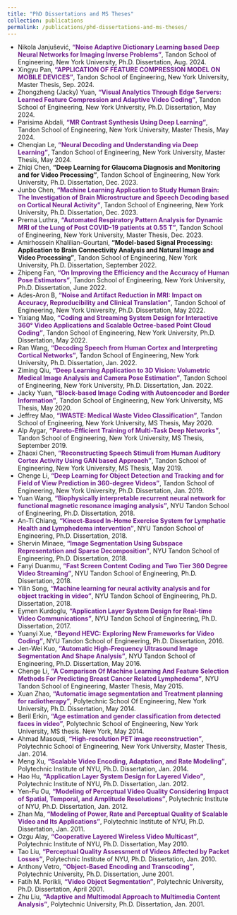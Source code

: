 ```yaml
---
title: "PhD Dissertations and MS Theses"
collection: publications
permalink: /publications/phd-dissertations-and-ms-theses/
---
```



<ul>
  
  <li>Nikola Janjušević, <a href="https://drive.google.com/file/d/1D89KscDW8JcrfwZ_59XP0H4yaHhG6e32/view?usp=sharing" style="color: #6D1F8A; text-decoration: none;"><strong>“Noise Adaptive Dictionary Learning based
Deep Neural Networks for Imaging Inverse Problems”</strong></a>, Tandon School of Engineering, New York University, Ph.D. Dissertation, Aug. 2024.</li>
  <li>Xingyu Pan, <a href="https://drive.google.com/file/d/1pbxtPdf9dIiOlAAPfGPKhmgCKqeNEUiF/view?usp=sharing" style="color: #6D1F8A; text-decoration: none;"><strong>“APPLICATION OF FEATURE COMPRESSION MODEL ON MOBILE DEVICES”</strong></a>, Tandon School of Engineering, New York University, Master Thesis, Sep. 2024.</li>
  <li>Zhongzheng (Jacky) Yuan, <a href="https://bpb-us-e1.wpmucdn.com/wp.nyu.edu/dist/b/10258/files/2024/07/PhD_Thesis___Jacky_Yuan_Signed.pdf" style="color: #6D1F8A; text-decoration: none;"><strong>“Visual Analytics Through Edge Servers: Learned Feature Compression and Adaptive Video Coding”</strong></a>, Tandon School of Engineering, New York University, Ph.D. Dissertation, May 2024.</li>
  <li>Parisima Abdali, <a href="https://bpb-us-e1.wpmucdn.com/wp.nyu.edu/dist/b/10258/files/2024/07/Parisima_Abdali_MSThesis_EE.pdf" style="color: #6D1F8A; text-decoration: none;"><strong>“MR Contrast Synthesis Using Deep Learning”</strong></a>, Tandon School of Engineering, New York University, Master Thesis, May 2024.</li>
  <li>Chenqian Le, <a href="https://bpb-us-e1.wpmucdn.com/wp.nyu.edu/dist/b/10258/files/2024/06/NYU_Master_Thesis_0510.pdf" style="color: #6D1F8A; text-decoration: none;"><strong>“Neural Decoding and Understanding via Deep Learning”</strong></a>, Tandon School of Engineering, New York University, Master Thesis, May 2024.</li>
  <li>Zhiqi Chen, <a href="https://bpb-us-e1.wpmucdn.com/wp.nyu.edu/dist/b/10258/files/2023/12/ZC_thesis_signed.pdf" style="color: inherit; text-decoration: none;"><strong>“Deep Learning for Glaucoma Diagnosis and Monitoring and for Video Processing”</strong></a>, Tandon School of Engineering, New York University, Ph.D. Dissertation, Dec. 2023.</li>
  <li>Junbo Chen, <a href="https://bpb-us-e1.wpmucdn.com/wp.nyu.edu/dist/b/10258/files/2023/12/Junbo_dissertation_signed_by_chair_committee.pdf" style="color: #6D1F8A; text-decoration: none;"><strong>“Machine Learning Application to Study Human Brain: The Investigation of Brain Microstructure and Speech Decoding based on Cortical Neural Activity”</strong></a>, Tandon School of Engineering, New York University, Ph.D. Dissertation, Dec. 2023.</li>
  <li>Prerna Luthra, <a href="https://bpb-us-e1.wpmucdn.com/wp.nyu.edu/dist/b/10258/files/2023/12/FINAL_PrernaLuthra_Dec_31_2023_MS_Thesis.pdf" style="color: #6D1F8A; text-decoration: none;"><strong>“Automated Respiratory Pattern Analysis for Dynamic MRI of the Lung of Post COVID-19 patients at 0.55 T”</strong></a>, Tandon School of Engineering, New York University, Master Thesis, Dec. 2023.</li>
  <li>Amirhossein Khalilian-Gourtani, <strong>“Model-based Signal Processing: Application to Brain Connectivity Analysis and Natural Image and Video Processing”</strong>, Tandon School of Engineering, New York University, Ph.D. Dissertation, September 2022.</li>
  <li>Zhipeng Fan, <a href="https://s18798.pcdn.co/videolab/wp-content/uploads/sites/10258/2022/06/Thesis_ZhipengFan_Camera.pdf" style="color: #6D1F8A; text-decoration: none;"><strong>“On Improving the Efficiency and the Accuracy of Human Pose Estimators”</strong></a>, Tandon School of Engineering, New York University, Ph.D. Dissertation, June 2022.</li>
  <li>Ades-Aron B, <a href="http://ezproxy.med.nyu.edu/login?qurl=https://www.proquest.com/dissertations-theses/noise-artifact-reduction-mri-impact-on-accuracy/docview/2674017075/se-2?accountid=35139" style="color: #6D1F8A; text-decoration: none;"><strong>“Noise and Artifact Reduction in MRI: Impact on Accuracy, Reproducibility and Clinical Translation”</strong></a>, Tandon School of Engineering, New York University, Ph.D. Dissertation, May 2022.</li>
  <li>Yixiang Mao, <a href="https://bpb-us-e1.wpmucdn.com/wp.nyu.edu/dist/b/10258/files/2022/06/Dissertation_Final_Yixiang_Signed-3.pdf" style="color: #6D1F8A; text-decoration: none;"><strong>“Coding and Streaming System Design for Interactive 360° Video Applications and Scalable Octree-based Point Cloud Coding”</strong></a>, Tandon School of Engineering, New York University, Ph.D. Dissertation, May 2022.</li>
  <li>Ran Wang, <a href="https://bpb-us-e1.wpmucdn.com/wp.nyu.edu/dist/b/10258/files/2021/12/RanWang_thesis_2021PhD.pdf" style="color: #6D1F8A; text-decoration: none;"><strong>“Decoding Speech from Human Cortex and Interpreting Cortical Networks”</strong></a>, Tandon School of Engineering, New York University, Ph.D. Dissertation, Jan. 2022.</li>
  <li>Ziming Qiu, <a href="https://bpb-us-e1.wpmucdn.com/wp.nyu.edu/dist/b/10258/files/2021/12/Ziming_Thesis_2021PhD-1.pdf" style="color: #6D1F8A; text-decoration: none;"><strong>“Deep Learning Application to 3D Vision: Volumetric Medical Image Analysis and Camera Pose Estimation”</strong></a>, Tandon School of Engineering, New York University, Ph.D. Dissertation, Jan. 2022.</li>
  <li>Jacky Yuan, <a href="https://bpb-us-e1.wpmucdn.com/wp.nyu.edu/dist/b/10258/files/2020/10/Zhongzheng_Yuan_Thesis_Final_Submitted.pdf" style="color: #6D1F8A; text-decoration: none;"><strong>“Block-based Image Coding with Autoencoder and Border Information”</strong></a>, Tandon School of Engineering, New York University, MS Thesis, May 2020.</li>
  <li>Jeffrey Mao, <a href="https://s18798.pcdn.co/videolab/wp-content/uploads/sites/10258/2020/05/MS-Thesis_JeffreyMao_Final_Ver.pdf" style="color: #6D1F8A; text-decoration: none;"><strong>“IWASTE: Medical Waste Video Classification”</strong></a>, Tandon School of Engineering, New York University, MS Thesis, May 2020.</li>
  <li>Alp Aygar, <a href="https://bpb-us-e1.wpmucdn.com/wp.nyu.edu/dist/b/10258/files/2019/09/Alp_Aygar_MSThesis.pdf" style="color: #6D1F8A; text-decoration: none;"><strong>“Pareto-Efficient Training of Multi-Task Deep Networks”</strong></a>, Tandon School of Engineering, New York University, MS Thesis, September 2019.</li>
  <li>Zhaoxi Chen, <a href="https://s18798.pcdn.co/videolab/wp-content/uploads/sites/10258/2019/05/Thesis_Zhaoxi_Chen.pdf" style="color: #6D1F8A; text-decoration: none;"><strong>“Reconstructing Speech Stimuli from Human Auditory Cortex Activity Using GAN based Approach”</strong></a>, Tandon School of Engineering, New York University, MS Thesis, May 2019.</li>
  <li>Chenge Li, <a href="https://drive.google.com/file/d/1RuhO5GZTroifL5l6-RG1qW6BHk0ojyIM/view?usp=sharing" style="color: #6D1F8A; text-decoration: none;"><strong>“Deep Learning for Object Detection and Tracking and for Field of View Prediction in 360-degree Videos”</strong></a>, Tandon School of Engineering, New York University, Ph.D. Dissertation, Jan. 2019.</li>
  <li>Yuan Wang, <a href="https://drive.google.com/file/d/1-8rwEMzdhHb8mshTgxp7xpHv8rWGwZ9c/view?usp=sharing" style="color: #6D1F8A; text-decoration: none;"><strong>“Biophysically interpretable recurrent neural network for functional magnetic resonance imaging analysis”</strong></a>, NYU Tandon School of Engineering, Ph.D. Dissertation, 2018.</li>
  <li>An-Ti Chiang, <a href="https://drive.google.com/file/d/1ney6x-zm2DxeAlr3IbFNOWTd0U5KiDfm/view?usp=sharing" style="color: #6D1F8A; text-decoration: none;"><strong>“Kinect-Based In-Home Exercise System for Lymphatic Health and Lymphedema intervention”</strong></a>, NYU Tandon School of Engineering, Ph.D. Dissertation, 2018.</li>
  <li>Shervin Minaee, <a href="https://bpb-us-e1.wpmucdn.com/wp.nyu.edu/dist/b/10258/files/2021/10/shervin_thesis.pdf" style="color: #6D1F8A; text-decoration: none;"><strong>“Image Segmentation Using Subspace Representation and Sparse Decomposition”</strong></a>, NYU Tandon School of Engineering, Ph.D. Dissertation, 2018.</li>
  <li>Fanyi Duanmu, <a href="https://docs.google.com/viewer?a=v&pid=sites&srcid=ZGVmYXVsdGRvbWFpbnxkdWFubXVmYW55aXxneDo1NThmMWJkODA2YmUxMDcw" style="color: #6D1F8A; text-decoration: none;"><strong>“Fast Screen Content Coding and Two Tier 360 Degree Video Streaming”</strong></a>, NYU Tandon School of Engineering, Ph.D. Dissertation, 2018.</li>
  <li>Yilin Song, <a href="https://drive.google.com/file/d/1_oBC8som4syoyVKXYJUzGSX7rncXfWOB/view?usp=sharing" style="color: #6D1F8A; text-decoration: none;"><strong>“Machine learning for neural activity analysis and for object tracking in video”</strong></a>, NYU Tandon School of Engineering, Ph.D. Dissertation, 2018.</li>
  <li>Eymen Kurdoglu, <a href="https://bpb-us-e1.wpmucdn.com/wp.nyu.edu/dist/b/10258/files/2021/10/eymen_thesis_v6.pdf" style="color: #6D1F8A; text-decoration: none;"><strong>“Application Layer System Design for Real-time Video Communications”</strong></a>, NYU Tandon School of Engineering, Ph.D. Dissertation, 2017.</li>
  <li>Yuanyi Xue, <a href="https://www.dropbox.com/s/9p8jk0ugv1c4i14/thesis_v3.pdf?dl=0" style="color: #6D1F8A; text-decoration: none;"><strong>“Beyond HEVC: Exploring New Frameworks for Video Coding”</strong></a>, NYU Tandon School of Engineering, Ph.D. Dissertation, 2016.</li>
  <li>Jen-Wei Kuo, <a href="https://drive.google.com/file/d/1DBVP3URqVGBcA4HPmKZOHQSQ6V4li-Zp/view?usp=sharing" style="color: #6D1F8A; text-decoration: none;"><strong>“Automatic High-Frequency Ultrasound Image Segmentation And Shape Analysis”</strong></a>, NYU Tandon School of Engineering, Ph.D. Dissertation, May 2016.</li>
  <li>Chenge Li, <a href="https://www.dropbox.com/s/l4a2ptexqr7yy8g/A%20COMPARISON%20OF%20MACHINE%20LEARNING%20AND%20FEATURE%20SELECTION%20METHODS%20FOR%20PREDICTING%20BREAST%20CANCER%20RELATED%20LYMPHEDEMA.pdf?dl=0" style="color: #6D1F8A; text-decoration: none;"><strong>“A Comparison Of Machine Learning And Feature Selection Methods For Predicting Breast Cancer Related Lymphedema”</strong></a>, NYU Tandon School of Engineering, Master Thesis, May 2015.</li>
  <li>Xuan Zhao, <a href="http://128.238.42.53/papers/dissertation_and_thesis/XuanZhao2014PhD.pdf" style="color: #6D1F8A; text-decoration: none;"><strong>“Automatic image segmentation and Treatment planning for radiotherapy”</strong></a>, Polytechnic School Of Engineering, New York University, Ph.D. Dissertation, May 2014.</li>
  <li>Beril Erkin, <a href="http://128.238.42.53/papers/dissertation_and_thesis/ErkinBeril2014MS.pdf" style="color: #6D1F8A; text-decoration: none;"><strong>“Age estimation and gender classification from detected faces in video”</strong></a>, Polytechnic School of Engineering, New York University, MS thesis. New York, May 2014.</li>

  <li>Ahmad Masoudi, <a href="https://s18798.pcdn.co/videolab/wp-content/uploads/sites/10258/2019/03/High_Resolution_PET_Image_Reconstruction_THESIS_Ahmad.pdf" style="color: #6D1F8A; text-decoration: none;"><strong>“High-resolution PET image reconstruction”</strong></a>, Polytechnic School of Engineering, New York University, Master Thesis, Jan. 2014.</li>
  <li>Meng Xu, <a href="https://bpb-us-e1.wpmucdn.com/wp.nyu.edu/dist/b/10258/files/2021/10/MengXu2014PhD.pdf" style="color: #6D1F8A; text-decoration: none;"><strong>“Scalable Video Encoding, Adaptation, and Rate Modeling”</strong></a>, Polytechnic Institute of NYU, Ph.D. Dissertation, Jan. 2014.</li>
  <li>Hao Hu, <a href="https://bpb-us-e1.wpmucdn.com/wp.nyu.edu/dist/b/10258/files/2021/10/HaoHu2012PhD.pdf" style="color: #6D1F8A; text-decoration: none;"><strong>“Application Layer System Design for Layered Video”</strong></a>, Polytechnic Institute of NYU, Ph.D. Dissertation, Jan. 2012.</li>
  <li>Yen-Fu Ou, <a href="https://bpb-us-e1.wpmucdn.com/wp.nyu.edu/dist/b/10258/files/2021/10/YenFuOu2012PhD.pdf" style="color: #6D1F8A; text-decoration: none;"><strong>“Modeling of Perceptual Video Quality Considering Impact of Spatial, Temporal, and Amplitude Resolutions”</strong></a>, Polytechnic Institute of NYU, Ph.D. Dissertation, Jan. 2012.</li>
  <li>Zhan Ma, <a href="https://bpb-us-e1.wpmucdn.com/wp.nyu.edu/dist/b/10258/files/2021/10/ZhanMa2011PhD.pdf" style="color: #6D1F8A; text-decoration: none;"><strong>“Modeling of Power, Rate and Perceptual Quality of Scalable Video and Its Applications”</strong></a>, Polytechnic Institute of NYU, Ph.D. Dissertation, Jan. 2011.</li>
  <li>Ozgu Alay, <a href="https://bpb-us-e1.wpmucdn.com/wp.nyu.edu/dist/b/10258/files/2021/10/OzguAlay2010PhD.pdf" style="color: #6D1F8A; text-decoration: none;"><strong>“Cooperative Layered Wireless Video Multicast”</strong></a>, Polytechnic Institute of NYU, Ph.D. Dissertation, May 2010.</li>
  <li>Tao Liu, <a href="https://bpb-us-e1.wpmucdn.com/wp.nyu.edu/dist/b/10258/files/2021/10/TaoLiu2010PhD.pdf" style="color: #6D1F8A; text-decoration: none;"><strong>“Perceptual Quality Assessment of Videos Affected by Packet Losses”</strong></a>, Polytechnic Institute of NYU, Ph.D. Dissertation, Jan. 2010.</li>
  <li>Anthony Vetro, <a href="http://128.238.42.53/papers/dissertation_and_thesis/AnthonyVetro2001PhD.pdf" style="color: #6D1F8A; text-decoration: none;"><strong>“Object-Based Encoding and Transcoding”</strong></a>, Polytechnic University, Ph.D. Dissertation, June 2001.</li>
  <li>Fatih M. Porikli, <a href="https://bpb-us-e1.wpmucdn.com/wp.nyu.edu/dist/b/10258/files/2021/10/FatihPorikli2001PhD.pdf" style="color: #6D1F8A; text-decoration: none;"><strong>“Video Object Segmentation”</strong></a>, Polytechnic University, Ph.D. Dissertation, April 2001.</li>
  <li>Zhu Liu, <a href="https://bpb-us-e1.wpmucdn.com/wp.nyu.edu/dist/b/10258/files/2021/10/ZhuLiu2001PhD.pdf" style="color: #6D1F8A; text-decoration: none;"><strong>“Adaptive and Multimodal Approach to Multimedia Content Analysis”</strong></a>, Polytechnic University, Ph.D. Dissertation, Jan. 2001.</li>
</ul>
